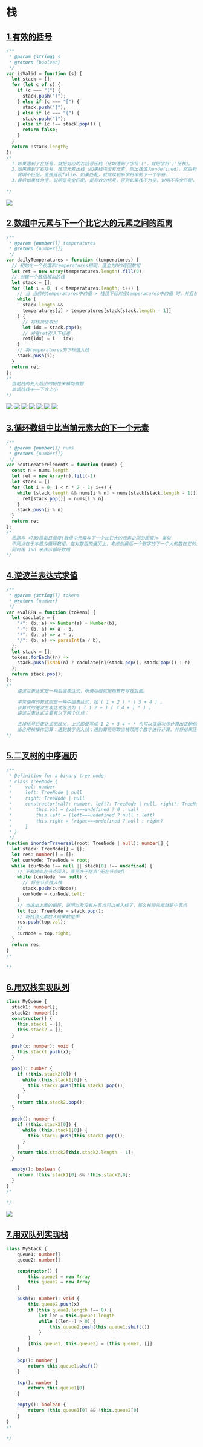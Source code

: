 # 栈

## [1.有效的括号](https://leetcode-cn.com/problems/valid-parentheses/)

```javascript
/**
 * @param {string} s
 * @return {boolean}
 */
var isValid = function (s) {
  let stack = [];
  for (let c of s) {
    if (c === "(") {
      stack.push(")");
    } else if (c === "[") {
      stack.push("]");
    } else if (c === "{") {
      stack.push("}");
    } else if (c !== stack.pop()) {
      return false;
    }
  }
  return !stack.length;
};
/* 
  1.如果遇到了左括号，就把对应的右括号压栈（比如遇到了字符'('，就把字符')'压栈）。
  2.如果遇到了右括号，栈顶元素出栈（如果栈内没有元素，则出栈值为undefined），然后判断出栈的这个元素是否等于这个右括号，如果不等于，
    说明不匹配，直接返回false。如果匹配，就继续判断字符串的下一个字符。
  3.最后如果栈为空，说明是完全匹配，是有效的括号，否则如果栈不为空，说明不完全匹配，不是有效的括号。

*/
```

<img src="https://pic.leetcode-cn.com/1610861314-hFmkuZ-image.png" />

## [2.数组中元素与下一个比它大的元素之间的距离](https://leetcode-cn.com/problems/daily-temperatures/)

```javascript
/**
 * @param {number[]} temperatures
 * @return {number[]}
 */
var dailyTemperatures = function (temperatures) {
  // 初始化一个长度和temperatures相同，值全为0的返回数组
  let ret = new Array(temperatures.length).fill(0);
  // 创建一个数组模拟的栈
  let stack = [];
  for (let i = 0; i < temperatures.length; i++) {
    // 当 当前的temperatures中的值 > 栈顶下标对应temperatures中的值 时，并且栈不为空，进入循环
    while (
      stack.length &&
      temperatures[i] > temperatures[stack[stack.length - 1]]
    ) {
      // 将栈顶值取出
      let idx = stack.pop();
      // 并在ret存入下标差
      ret[idx] = i - idx;
    }
    // 将temperatures的下标值入栈
    stack.push(i);
  }
  return ret;
};
/* 
  借助栈的先入后出的特性来辅助做题
  单调栈栈中——下大上小
*/
```
<img src="https://pic.leetcode-cn.com/7209ac1b4f5ec690c2bc5e019d88b87cc80e64c0ab3ab559e80bb303388a1482-%E5%BE%AE%E4%BF%A1%E6%88%AA%E5%9B%BE_20200611131851.png" />
<img src="https://pic.leetcode-cn.com/4faa99b52a2f03d09a3836a82f5b68e9d1a483b0cd71e5bb22eebddf804d4b9a-%E5%BE%AE%E4%BF%A1%E6%88%AA%E5%9B%BE_20200611131905.png" />
<img src="https://pic.leetcode-cn.com/b83a04163ceede3d45038a2d61e86f946d37e6d2c3aa82e8f7c08e5bea71badd-%E5%BE%AE%E4%BF%A1%E6%88%AA%E5%9B%BE_20200611131914.png" />
<img src="https://pic.leetcode-cn.com/0aea854709433b259362dff1fc12fc80054881cc49ebc73bac6a8b42a3d908d0-%E5%BE%AE%E4%BF%A1%E6%88%AA%E5%9B%BE_20200611131924.png" />
<img src="https://pic.leetcode-cn.com/13360afbcee7e2ab9ec6dd82cab1560fce9f4f2b336682b3017ee95695265306-%E5%BE%AE%E4%BF%A1%E6%88%AA%E5%9B%BE_20200611131933.png" />
<img src="https://pic.leetcode-cn.com/1634ccfa6a688d91de575e20cf91583e7e733502461b5c6339b64a1702d709e9-%E5%BE%AE%E4%BF%A1%E6%88%AA%E5%9B%BE_20200611131941.png" />
<img src="https://pic.leetcode-cn.com/17fec02033e9de5c0c07716e3c80bb22ce1e285cf95eba9ec33c2af698b2dbf7-%E5%BE%AE%E4%BF%A1%E6%88%AA%E5%9B%BE_20200611131949.png" />

## [3.循环数组中比当前元素大的下一个元素](https://leetcode-cn.com/problems/next-greater-element-ii/)

```javascript
/**
 * @param {number[]} nums
 * @return {number[]}
 */
var nextGreaterElements = function (nums) {
  const n = nums.length
  let ret = new Array(n).fill(-1)
  let stack = []
  for (let i = 0; i < n * 2 - 1; i++) {
    while (stack.length && nums[i % n] > nums[stack[stack.length - 1]]) {
      ret[stack.pop()] = nums[i % n]
    }
    stack.push(i % n)
  }
  return ret
};
/* 
  思路与 <739题每日温度(数组中元素与下一个比它大的元素之间的距离)> 类似
  不同点在于本题为循环数组，在对数组的遍历上，考虑到最后一个数字的下一个大的数在它的前一位，因此应该遍历 n*2-1 次
  同时用 i%n 来表示循环数组
*/
```

## [4.逆波兰表达式求值](https://leetcode-cn.com/problems/evaluate-reverse-polish-notation/)

```javascript
/**
 * @param {string[]} tokens
 * @return {number}
 */
var evalRPN = function (tokens) {
  let caculate = {
    "+": (b, a) => Number(a) + Number(b),
    "-": (b, a) => a - b,
    "*": (b, a) => a * b,
    "/": (b, a) => parseInt(a / b),
  };
  let stack = [];
  tokens.forEach((n) =>
    stack.push(isNaN(n) ? caculate[n](stack.pop(), stack.pop()) : n)
  );
  return stack.pop();
};
/* 
    逆波兰表达式是一种后缀表达式，所谓后缀就是指算符写在后面。

    平常使用的算式则是一种中缀表达式，如 ( 1 + 2 ) * ( 3 + 4 ) 。
    该算式的逆波兰表达式写法为 ( ( 1 2 + ) ( 3 4 + ) * ) 。
    逆波兰表达式主要有以下两个优点：

    去掉括号后表达式无歧义，上式即便写成 1 2 + 3 4 + * 也可以依据次序计算出正确结果。
    适合用栈操作运算：遇到数字则入栈；遇到算符则取出栈顶两个数字进行计算，并将结果压入栈中。
*/
```

## [5.二叉树的中序遍历](https://leetcode-cn.com/problems/binary-tree-inorder-traversal/)

```typescript
/**
 * Definition for a binary tree node.
 * class TreeNode {
 *     val: number
 *     left: TreeNode | null
 *     right: TreeNode | null
 *     constructor(val?: number, left?: TreeNode | null, right?: TreeNode | null) {
 *         this.val = (val===undefined ? 0 : val)
 *         this.left = (left===undefined ? null : left)
 *         this.right = (right===undefined ? null : right)
 *     }
 * }
 */
function inorderTraversal(root: TreeNode | null): number[] {
  let stack: TreeNode[] = [];
  let res: number[] = [];
  let curNode: TreeNode = root;
  while (curNode !== null || stack[0] !== undefined) {
    // 不断地向左节点深入，直至叶子结点(无左节点时)
    while (curNode !== null) {
      // 将左节点推入栈
      stack.push(curNode);
      curNode = curNode.left;
    }
    // 当退出上面的循环，说明以及没有左节点可以推入栈了，那么栈顶元素就是中节点
    let top: TreeNode = stack.pop();
    // 将栈顶元素放入结果数组中
    res.push(top.val);
    //
    curNode = top.right;
  }
  return res;
}
/* 

*/
```

## [6.用双栈实现队列](https://leetcode-cn.com/problems/implement-queue-using-stacks/)

```typescript
class MyQueue {
  stack1: number[];
  stack2: number[];
  constructor() {
    this.stack1 = [];
    this.stack2 = [];
  }

  push(x: number): void {
    this.stack1.push(x);
  }

  pop(): number {
    if (!this.stack2[0]) {
      while (this.stack1[0]) {
        this.stack2.push(this.stack1.pop());
      }
    }
    return this.stack2.pop();
  }

  peek(): number {
    if (!this.stack2[0]) {
      while (this.stack1[0]) {
        this.stack2.push(this.stack1.pop());
      }
    }
    return this.stack2[this.stack2.length - 1];
  }

  empty(): boolean {
    return !this.stack1[0] && !this.stack2[0];
  }
}
/* 

*/
```
<img src="https://pic.leetcode-cn.com/1614906044-LHFwxa-008eGmZEly1go8qynmmc1g30ie0eou0x.gif">

## [7.用双队列实现栈](https://leetcode-cn.com/problems/implement-stack-using-queues/)

```typescript
class MyStack {
    queue1: number[]
    queue2: number[]

    constructor() {
        this.queue1 = new Array
        this.queue2 = new Array
    }

    push(x: number): void {
        this.queue2.push(x)
        if (this.queue1.length !== 0) {
            let len = this.queue1.length
            while ((len--) > 0) {
                this.queue2.push(this.queue1.shift())
            }
        }
        [this.queue1, this.queue2] = [this.queue2, []]
    }

    pop(): number {
        return this.queue1.shift()
    }

    top(): number {
        return this.queue1[0]
    }

    empty(): boolean {
        return !this.queue1[0] && !this.queue2[0]
    }
}
/* 

*/
```